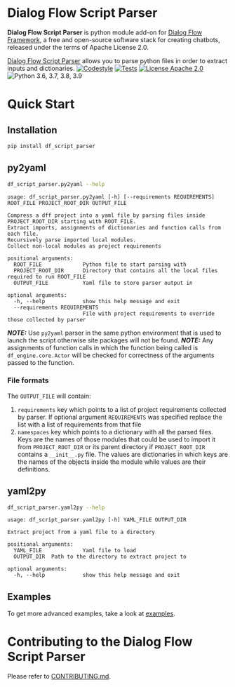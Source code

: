 
# Dialog Flow Script Parser

**Dialog Flow Script Parser** is python module add-on for [Dialog Flow Framework](https://github.com/deeppavlovteam/dialog_flow_framework), a free and open-source software stack for creating chatbots, released under the terms of Apache License 2.0.
<!-- TODO: Возможно, в будущем стоит расписать, для чего вообще нужна сериализация в yaml -->

[Dialog Flow Script Parser](../..) allows you to parse python files in order to extract inputs and dictionaries.
[![Codestyle](https://github.com/deeppavlovteam/dialog_flow_parser/actions/workflows/codestyle.yml/badge.svg)](https://github.com/deeppavlovteam/dialog_flow_parser/actions)
[![Tests](https://github.com/deeppavlovteam/dialog_flow_parser/actions/workflows/test_coverage.yml/badge.svg)](https://github.com/deeppavlovteam/dialog_flow_parser/actions)
[![License Apache 2.0](https://img.shields.io/badge/license-Apache%202.0-blue.svg)](LICENSE)
![Python 3.6, 3.7, 3.8, 3.9](https://img.shields.io/badge/python-3.6%20%7C%203.7%20%7C%203.8%20%7C%203.9-green.svg)

<!-- TODO: uncomment one of these to add badges to your project description -->
<!-- [![Documentation Status](https://df_script_parser.readthedocs.io/en/stable/?badge=stable)]() See readthedocs.io -->
<!-- [![Coverage Status]()]() See coveralls.io -->
<!-- [![PyPI](https://img.shields.io/pypi/v/df_script_parser)](https://pypi.org/project/df_script_parser/) -->
<!-- [![Downloads](https://pepy.tech/badge/df_script_parser)](https://pepy.tech/project/df_script_parser) -->

# Quick Start
## Installation
```bash
pip install df_script_parser
```

## py2yaml

```bash
df_script_parser.py2yaml --help
```

```
usage: df_script_parser.py2yaml [-h] [--requirements REQUIREMENTS] ROOT_FILE PROJECT_ROOT_DIR OUTPUT_FILE

Compress a dff project into a yaml file by parsing files inside PROJECT_ROOT_DIR starting with ROOT_FILE.
Extract imports, assignments of dictionaries and function calls from each file.
Recursively parse imported local modules.
Collect non-local modules as project requirements

positional arguments:
  ROOT_FILE             Python file to start parsing with
  PROJECT_ROOT_DIR      Directory that contains all the local files required to run ROOT_FILE
  OUTPUT_FILE           Yaml file to store parser output in

optional arguments:
  -h, --help            show this help message and exit
  --requirements REQUIREMENTS
                        File with project requirements to override those collected by parser
```

**_NOTE:_** Use `py2yaml` parser in the same python environment that is used to launch the script otherwise site packages will not be found.
**_NOTE:_** Any assignments of function calls in which the function being called is ``df_engine.core.Actor`` will be checked for correctness of the arguments passed to the function.

### File formats

The `OUTPUT_FILE` will contain:
1. ``requirements`` key which points to a list of project requirements collected by parser.
   If optional argument ``REQUIREMENTS`` was specified replace the list with a list of requirements from that file
2. ``namespaces`` key which points to a dictionary with all the parsed files. Keys are the names of those
   modules that could be used to import it from ``PROJECT_ROOT_DIR`` or its parent directory if ``PROJECT_ROOT_DIR``
   contains a ``__init__.py`` file. The values are dictionaries in which keys are the names of the objects inside the module
   while values are their definitions.


## yaml2py

```bash
df_script_parser.yaml2py --help
```

```
usage: df_script_parser.yaml2py [-h] YAML_FILE OUTPUT_DIR

Extract project from a yaml file to a directory

positional arguments:
  YAML_FILE             Yaml file to load
  OUTPUT_DIR  Path to the directory to extract project to

optional arguments:
  -h, --help            show this help message and exit
```

## Examples

To get more advanced examples, take a look at [examples](examples/examples.ipynb).


# Contributing to the Dialog Flow Script Parser

Please refer to [CONTRIBUTING.md](CONTRIBUTING.md).